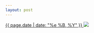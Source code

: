 ```yaml
---
layout: post
---
```


<p>
  <a href="/282">
    <time>{{ page.date | date: "%e %B, %Y" }}</time>
  </a>
  <a href="/282"><img src="{{ site.assets_url }}/282.jpg"/></a>
</p>
